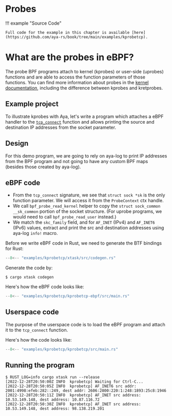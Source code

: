 # Probes

!!! example "Source Code"

    Full code for the example in this chapter is available [here](https://github.com/aya-rs/book/tree/main/examples/kprobetcp).

# What are the probes in eBPF?

The probe BPF programs attach to kernel (kprobes) or user-side (uprobes) functions and are able to access the function parameters of those functions.  You can find more information about probes in the [kernel documentation](https://docs.kernel.org/trace/kprobes.html), including the difference between kprobes and kretprobes.

## Example project

To illustrate kprobes with Aya, let's write a program which
attaches a eBPF handler to the [`tcp_connect`](https://elixir.bootlin.com/linux/latest/source/net/ipv4/tcp_output.c#L3837) function and allows printing the source and destination IP addresses from the socket parameter.

## Design

For this demo program, we are going to rely on aya-log to print IP addresses from the BPF program and not going to have any custom BPF maps (besides those created by aya-log).

## eBPF code
- From the `tcp_connect` signature, we see that `struct sock *sk` is the only function parameter. We will access it from the `ProbeContext` ctx handle.
- We call `bpf_probe_read_kernel` helper to copy the `struct sock_common	__sk_common` portion of the socket structure.  (For uprobe programs, we would need to call `bpf_probe_read_user` instead.)
- We match the `skc_family` field, and for `AF_INET` (IPv4) and `AF_INET6` (IPv6) values, extract and print the src and destination addresses using aya-log `info!` macro.

Before we write eBPF code in Rust, we need to generate the BTF bindings for Rust:

```rust linenums="1" title="kprobetcp/xtask/src/codegen.rs"
--8<-- "examples/kprobetcp/xtask/src/codegen.rs"
```

Generate the code by:
```console
$ cargo xtask codegen
```

Here's how the eBPF code looks like:

```rust linenums="1" title="kprobetcp-ebpf/src/main.rs"
--8<-- "examples/kprobetcp/kprobetcp-ebpf/src/main.rs"
```


## Userspace code

The purpose of the userspace code is to load the eBPF program and attach it to the
`tcp_connect` function.

Here's how the code looks like:

```rust linenums="1" title="kprobetcp/src/main.rs"
--8<-- "examples/kprobetcp/kprobetcp/src/main.rs"
```


## Running the program

```console
$ RUST_LOG=info cargo xtask run --release
[2022-12-28T20:50:00Z INFO  kprobetcp] Waiting for Ctrl-C...
[2022-12-28T20:50:05Z INFO  kprobetcp] AF_INET6 src addr: 2001:4998:efeb:282::249, dest addr: 2606:2800:220:1:248:1893:25c8:1946
[2022-12-28T20:50:11Z INFO  kprobetcp] AF_INET src address: 10.53.149.148, dest address: 10.87.116.72
[2022-12-28T20:50:30Z INFO  kprobetcp] AF_INET src address: 10.53.149.148, dest address: 98.138.219.201
```
